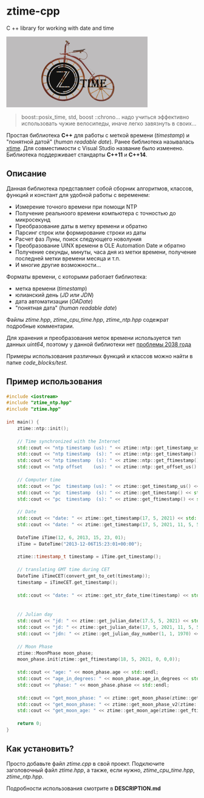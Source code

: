 # ztime-cpp
C ++ library for working with date and time

![logo](doc/logo.png)
> boost::posix_time, std, boost ::chrono... надо учиться эффективно использовать чужие велосипеды, иначе легко завязнуть в своих...

Простая библиотека **C++** для работы с меткой времени (*timestamp*) и "понятной датой" (*human readable date*). Ранее библиотека называлась [xtime](https://github.com/NewYaroslav/xtime_cpp). Для совместимости с Visual Studio название было изменено. 
Библиотека поддерживает стандарты **C++11** и **C++14**.

## Описание

Данная библиотека представляет собой сборник алгоритмов, классов, функций и констант для удобной работы с веременем:

* Измерение точного времени при помощи NTP
* Получение реальноого времени компьютера с точностью до микросекунд
* Преобразование даты в метку времени и обратно
* Парсинг строк или формирование строки из даты
* Расчет фаз Луны, поиск следующего новолуния
* Преобразование UINX времени в OLE Automation Date и обратно
* Получение секунды, минуты, часа дня из метки времени, получение последней метки времени месяца и т.п.
* И многие другие возможности...

Форматы времени, с которыми работает библиотека:

* метка времени (*timestamp*)
* юлианский день (*JD или JDN*)
* дата автоматизации (*OADate*)
* "понятная дата" (*human readable date*)

Файлы *ztime.hpp*, *ztime_cpu_time.hpp*, *ztime_ntp.hpp* содежрат подробные комментарии.

Для хранения и преобразования меток времени используется тип данных *uint64*, поэтому у данной библиотеки нет [проблемы 2038 года](https://en.wikipedia.org/wiki/Year_2038_problem)

Примеры использования различных функций и классов можно найти в папке *code_blocks/test*.

## Пример использования

```cpp
#include <iostream>
#include "ztime_ntp.hpp"
#include "ztime.hpp"

int main() {
    ztime::ntp::init();
	
	// Time synchronized with the Internet
    std::cout << "ntp timestamp (us): " << ztime::ntp::get_timestamp_us() << std::endl;
    std::cout << "ntp timestamp  (s): " << ztime::ntp::get_timestamp() << std::endl;
	std::cout << "ntp timestamp  (s): " << ztime::ntp::get_ftimestamp() << std::endl;
    std::cout << "ntp offset    (us): " << ztime::ntp::get_offset_us() << std::endl;
	
	// Computer time
    std::cout << "pc  timestamp (us): " << ztime::get_timestamp_us() << std::endl;
	std::cout << "pc  timestamp  (s): " << ztime::get_timestamp() << std::endl;
	std::cout << "pc  timestamp  (s): " << ztime::get_ftimestamp() << std::endl;
	
	// Date
	std::cout << "date: " << ztime::get_timestamp(17, 5, 2021) << std::endl;
	std::cout << "date: " << ztime::get_timestamp(17, 5, 2021, 11, 5, 50) << std::endl;
	
	DateTime iTime(12, 6, 2013, 15, 23, 01);
	iTime = DateTime("2013-12-06T15:23:01+00:00");
	
	ztime::timestamp_t timestamp = iTime.get_timestamp();
	
	// translating GMT time during CET
	DateTime iTimeCET(convert_gmt_to_cet(timestamp));
	timestamp = iTimeCET.get_timestamp();
	
	std::cout << "date: " << ztime::get_str_date_time(timestamp) << std::endl;
	
	
	// Julian day
	std::cout << "jd: " << ztime::get_julian_date(17.5, 5, 2021) << std::endl;
	std::cout << "jd: " << ztime::get_julian_date(17, 5, 2021, 11, 5, 50) << std::endl;
	std::cout << "jdn: " << ztime::get_julian_day_number(1, 1, 1970) << std::endl;

	// Moon Phase
	ztime::MoonPhase moon_phase;
    moon_phase.init(ztime::get_ftimestamp(18, 5, 2021, 0, 0,0));
	
    std::cout << "age: " << moon_phase.age << std::endl;
    std::cout << "age_in_degrees: " << moon_phase.age_in_degrees << std::endl;
    std::cout << "phase: " << moon_phase.phase << std::endl;

    std::cout << "get_moon_phase: " << ztime::get_moon_phase(ztime::get_ftimestamp(18, 5, 2021, 0, 0, 0)) << std::endl;
    std::cout << "get_moon_phase: " << ztime::get_moon_phase_v2(ztime::get_ftimestamp(18, 5, 2021, 0, 0, 0)) << std::endl;
    std::cout << "get_moon_age: " << ztime::get_moon_age(ztime::get_ftimestamp(18, 5, 2021, 0, 0,0)) << std::endl;
	
    return 0;
}

```

## Как установить?

Просто добавьте файл *ztime.cpp* в свой проект. Подключите заголовочный файл *ztime.hpp*, а также, если нужно, *ztime_cpu_time.hpp*, *ztime_ntp.hpp*.

Подробности использования смотрите в **DESCRIPTION.md**